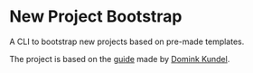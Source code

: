 # New Project Bootstrap

A CLI to bootstrap new projects based on pre-made templates.

The project is based on the [guide](https://www.twilio.com/blog/how-to-build-a-cli-with-node-js)
made by [Domink Kundel](https://github.com/dkundel).
